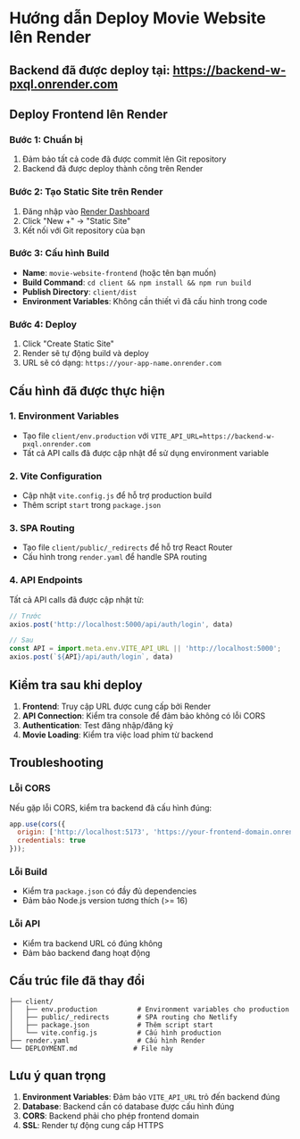 # Hướng dẫn Deploy Movie Website lên Render

## Backend đã được deploy tại: https://backend-w-pxql.onrender.com

## Deploy Frontend lên Render

### Bước 1: Chuẩn bị
1. Đảm bảo tất cả code đã được commit lên Git repository
2. Backend đã được deploy thành công trên Render

### Bước 2: Tạo Static Site trên Render
1. Đăng nhập vào [Render Dashboard](https://dashboard.render.com)
2. Click "New +" → "Static Site"
3. Kết nối với Git repository của bạn

### Bước 3: Cấu hình Build
- **Name**: `movie-website-frontend` (hoặc tên bạn muốn)
- **Build Command**: `cd client && npm install && npm run build`
- **Publish Directory**: `client/dist`
- **Environment Variables**: Không cần thiết vì đã cấu hình trong code

### Bước 4: Deploy
1. Click "Create Static Site"
2. Render sẽ tự động build và deploy
3. URL sẽ có dạng: `https://your-app-name.onrender.com`

## Cấu hình đã được thực hiện

### 1. Environment Variables
- Tạo file `client/env.production` với `VITE_API_URL=https://backend-w-pxql.onrender.com`
- Tất cả API calls đã được cập nhật để sử dụng environment variable

### 2. Vite Configuration
- Cập nhật `vite.config.js` để hỗ trợ production build
- Thêm script `start` trong `package.json`

### 3. SPA Routing
- Tạo file `client/public/_redirects` để hỗ trợ React Router
- Cấu hình trong `render.yaml` để handle SPA routing

### 4. API Endpoints
Tất cả API calls đã được cập nhật từ:
```javascript
// Trước
axios.post('http://localhost:5000/api/auth/login', data)

// Sau
const API = import.meta.env.VITE_API_URL || 'http://localhost:5000';
axios.post(`${API}/api/auth/login`, data)
```

## Kiểm tra sau khi deploy

1. **Frontend**: Truy cập URL được cung cấp bởi Render
2. **API Connection**: Kiểm tra console để đảm bảo không có lỗi CORS
3. **Authentication**: Test đăng nhập/đăng ký
4. **Movie Loading**: Kiểm tra việc load phim từ backend

## Troubleshooting

### Lỗi CORS
Nếu gặp lỗi CORS, kiểm tra backend đã cấu hình đúng:
```javascript
app.use(cors({
  origin: ['http://localhost:5173', 'https://your-frontend-domain.onrender.com'],
  credentials: true
}));
```

### Lỗi Build
- Kiểm tra `package.json` có đầy đủ dependencies
- Đảm bảo Node.js version tương thích (>= 16)

### Lỗi API
- Kiểm tra backend URL có đúng không
- Đảm bảo backend đang hoạt động

## Cấu trúc file đã thay đổi

```
├── client/
│   ├── env.production          # Environment variables cho production
│   ├── public/_redirects       # SPA routing cho Netlify
│   ├── package.json            # Thêm script start
│   └── vite.config.js          # Cấu hình production
├── render.yaml                 # Cấu hình Render
└── DEPLOYMENT.md              # File này
```

## Lưu ý quan trọng

1. **Environment Variables**: Đảm bảo `VITE_API_URL` trỏ đến backend đúng
2. **Database**: Backend cần có database được cấu hình đúng
3. **CORS**: Backend phải cho phép frontend domain
4. **SSL**: Render tự động cung cấp HTTPS
